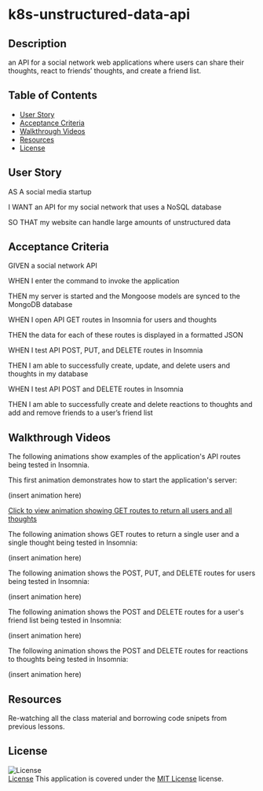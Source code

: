 # k8s-unstructured-data-api

## Description
an API for a social network web applications where users can share their thoughts, react to friends’ thoughts, and create a friend list.

## Table of Contents
- [User Story](#user-story)
- [Acceptance Criteria](#acceptance-criteria)
- [Walkthrough Videos](#walkthrough-videos)
- [Resources](#resources)
- [License](#license)

## User Story
AS A social media startup

I WANT an API for my social network that uses a NoSQL database

SO THAT my website can handle large amounts of unstructured data

## Acceptance Criteria
GIVEN a social network API

WHEN I enter the command to invoke the application

THEN my server is started and the Mongoose models are synced to the MongoDB database

WHEN I open API GET routes in Insomnia for users and thoughts

THEN the data for each of these routes is displayed in a formatted JSON

WHEN I test API POST, PUT, and DELETE routes in Insomnia

THEN I am able to successfully create, update, and delete users and thoughts in my database

WHEN I test API POST and DELETE routes in Insomnia

THEN I am able to successfully create and delete reactions to thoughts and add and remove friends to a user’s friend list

## Walkthrough Videos
The following animations show examples of the application's API routes being tested in Insomnia. 

This first animation demonstrates how to start the application's server: 

(insert animation here)



[Click to view animation showing GET routes to return all users and all thoughts](https://drive.google.com/file/d/1dTRUGFIg3FJL2MKkbTodPMjV-oaDy4ta/view)

The following animation shows GET routes to return a single user and a single thought being tested in Insomnia:

(insert animation here)

The following animation shows the POST, PUT, and DELETE routes for users being tested in Insomnia:

(insert animation here)

The following animation shows the POST and DELETE routes for a user's friend list being tested in Insomnia:

(insert animation here)

The following animation shows the POST and DELETE routes for reactions to thoughts being tested in Insomnia:

(insert animation here)

## Resources
Re-watching all the class material and borrowing code snipets from previous lessons. 

## License
![License](https://img.shields.io/badge/License-MIT%20License-brightgreen)  
[License](./LICENSE)
This application is covered under the [MIT License](./LICENSE) license.

